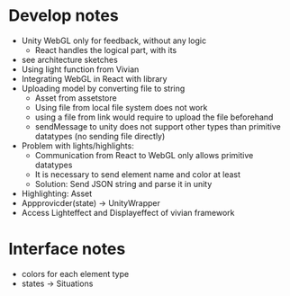 # Develop notes

- Unity WebGL only for feedback, without any logic 
  - React handles the logical part, with its 
- see architecture sketches
- Using light function from Vivian
- Integrating WebGL in React with library
- Uploading model by converting file to string
  - Asset from assetstore
  - Using file from local file system does not work
  - using a file from link would require to upload the file beforehand
  - sendMessage to unity does not support other types than primitive datatypes (no sending file directly) 
- Problem with lights/highlights:
  - Communication from React to WebGL only allows primitive datatypes
  - It is necessary to send element name and color at least
  - Solution: Send JSON string and parse it in unity
- Highlighting: Asset
- Appprovicder(state) -> UnityWrapper
- Access Lighteffect and Displayeffect of vivian framework

# Interface notes

- colors for each element type
- states -> Situations